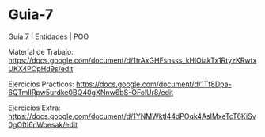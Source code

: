 # Guia-7

Guía 7 | Entidades | POO

Material de Trabajo: https://docs.google.com/document/d/1trAxGHFsnsss_kHlOiakTx1RtyzKRwtxUKX4POpHd9s/edit

Ejercicios Prácticos: https://docs.google.com/document/d/1Tf8Dpa-6QTmIIRpw5urdke0BQ40gXNnw6bS-OFolUr8/edit

Ejercicios Extra: https://docs.google.com/document/d/1YNMWktl44dPOqk4AsIMxeTcT6KiSv0gOftI6nWoesak/edit
